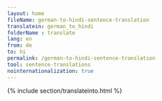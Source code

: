 ```yaml
---
layout: home
fileName: german-to-hindi-sentence-translation
translatein: german_to_hindi
folderName : translate
lang: en
from: de
to: hi
permalink: /german-to-hindi-sentence-translation
tool: sentence-translations
nointernationalization: true
---
```

{% include section/translateinto.html %}
